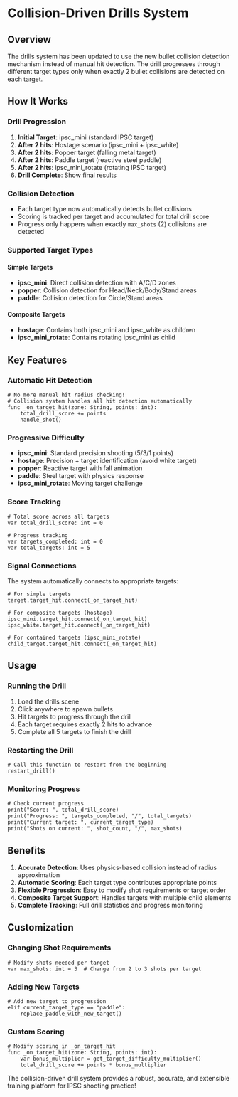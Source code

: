 # Collision-Driven Drills System

## Overview
The drills system has been updated to use the new bullet collision detection mechanism instead of manual hit detection. The drill progresses through different target types only when exactly 2 bullet collisions are detected on each target.

## How It Works

### Drill Progression
1. **Initial Target**: ipsc_mini (standard IPSC target)
2. **After 2 hits**: Hostage scenario (ipsc_mini + ipsc_white)
3. **After 2 hits**: Popper target (falling metal target)
4. **After 2 hits**: Paddle target (reactive steel paddle)
5. **After 2 hits**: ipsc_mini_rotate (rotating IPSC target)
6. **Drill Complete**: Show final results

### Collision Detection
- Each target type now automatically detects bullet collisions
- Scoring is tracked per target and accumulated for total drill score
- Progress only happens when exactly `max_shots` (2) collisions are detected

### Supported Target Types

#### Simple Targets
- **ipsc_mini**: Direct collision detection with A/C/D zones
- **popper**: Collision detection for Head/Neck/Body/Stand areas
- **paddle**: Collision detection for Circle/Stand areas

#### Composite Targets  
- **hostage**: Contains both ipsc_mini and ipsc_white as children
- **ipsc_mini_rotate**: Contains rotating ipsc_mini as child

## Key Features

### Automatic Hit Detection
```gdscript
# No more manual hit radius checking!
# Collision system handles all hit detection automatically
func _on_target_hit(zone: String, points: int):
    total_drill_score += points
    handle_shot()
```

### Progressive Difficulty
- **ipsc_mini**: Standard precision shooting (5/3/1 points)
- **hostage**: Precision + target identification (avoid white target)
- **popper**: Reactive target with fall animation
- **paddle**: Steel target with physics response
- **ipsc_mini_rotate**: Moving target challenge

### Score Tracking
```gdscript
# Total score across all targets
var total_drill_score: int = 0

# Progress tracking
var targets_completed: int = 0
var total_targets: int = 5
```

### Signal Connections
The system automatically connects to appropriate targets:
```gdscript
# For simple targets
target.target_hit.connect(_on_target_hit)

# For composite targets (hostage)
ipsc_mini.target_hit.connect(_on_target_hit)
ipsc_white.target_hit.connect(_on_target_hit)

# For contained targets (ipsc_mini_rotate)
child_target.target_hit.connect(_on_target_hit)
```

## Usage

### Running the Drill
1. Load the drills scene
2. Click anywhere to spawn bullets
3. Hit targets to progress through the drill
4. Each target requires exactly 2 hits to advance
5. Complete all 5 targets to finish the drill

### Restarting the Drill
```gdscript
# Call this function to restart from the beginning
restart_drill()
```

### Monitoring Progress
```gdscript
# Check current progress
print("Score: ", total_drill_score)
print("Progress: ", targets_completed, "/", total_targets)
print("Current target: ", current_target_type)
print("Shots on current: ", shot_count, "/", max_shots)
```

## Benefits

1. **Accurate Detection**: Uses physics-based collision instead of radius approximation
2. **Automatic Scoring**: Each target type contributes appropriate points
3. **Flexible Progression**: Easy to modify shot requirements or target order
4. **Composite Target Support**: Handles targets with multiple child elements
5. **Complete Tracking**: Full drill statistics and progress monitoring

## Customization

### Changing Shot Requirements
```gdscript
# Modify shots needed per target
var max_shots: int = 3  # Change from 2 to 3 shots per target
```

### Adding New Targets
```gdscript
# Add new target to progression
elif current_target_type == "paddle":
    replace_paddle_with_new_target()
```

### Custom Scoring
```gdscript
# Modify scoring in _on_target_hit
func _on_target_hit(zone: String, points: int):
    var bonus_multiplier = get_target_difficulty_multiplier()
    total_drill_score += points * bonus_multiplier
```

The collision-driven drill system provides a robust, accurate, and extensible training platform for IPSC shooting practice!
